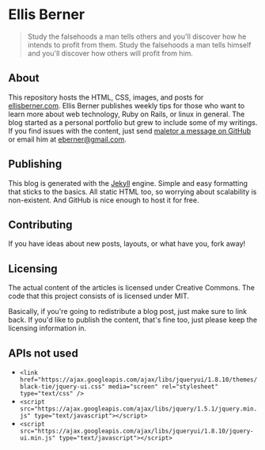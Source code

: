 # Ellis Berner

> Study the falsehoods a man tells others and you'll discover how he intends to profit from them. Study the falsehoods a man tells himself and you'll discover how others will profit from him.<br />

## About

This repository hosts the HTML, CSS, images, and posts for [ellisberner.com](http://ellisberner.com). Ellis Berner publishes weekly tips for those who want to learn more about web technology, Ruby on Rails, or linux in general. The blog started as a personal portfolio but grew to include some of my writings. If you find issues with the content, just send [maletor a message on GitHub](http://github.com/maletor) or email him at [eberner@gmail.com](mailto://eberner@gmail.com).

## Publishing

This blog is generated with the [Jekyll](http://github.com/mojombo/jekyll) engine. Simple and easy formatting that sticks to the basics. All static HTML too, so worrying about scalability is non-existent. And GitHub is nice enough to host it for free.

## Contributing

If you have ideas about new posts, layouts, or what have you, fork away!

## Licensing

The actual content of the articles is licensed under Creative Commons. The code that this project consists of is licensed under MIT.

Basically, if you're going to redistribute a blog post, just make sure to link back. If you'd like to publish the content, that's fine too, just please keep the licensing information in.
 
## APIs not used

* `<link href="https://ajax.googleapis.com/ajax/libs/jqueryui/1.8.10/themes/black-tie/jquery-ui.css" media="screen" rel="stylesheet" type="text/css" />`
* `<script src="https://ajax.googleapis.com/ajax/libs/jquery/1.5.1/jquery.min.js" type="text/javascript"></script>`
* `<script src="https://ajax.googleapis.com/ajax/libs/jqueryui/1.8.10/jquery-ui.min.js" type="text/javascript"></script>` 
